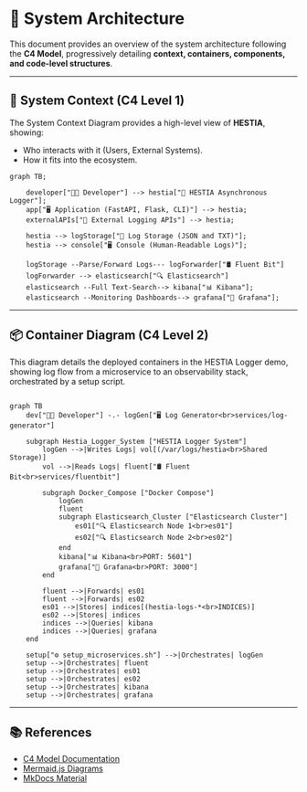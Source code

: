 # 🏰 System Architecture

This document provides an overview of the system architecture following the **C4 Model**, progressively detailing **context, containers, components, and code-level structures**.

---
## **📡 System Context (C4 Level 1)**

The System Context Diagram provides a high-level view of **HESTIA**, showing:

- Who interacts with it (Users, External Systems).
- How it fits into the ecosystem.


```mermaid
graph TB;

    developer["👨‍💻 Developer"] --> hestia["📜 HESTIA Asynchronous Logger"];
    app["🖥️ Application (FastAPI, Flask, CLI)"] --> hestia;
    externalAPIs["🔗 External Logging APIs"] --> hestia;

    hestia --> logStorage["📝 Log Storage (JSON and TXT)"];
    hestia --> console["🖥️ Console (Human-Readable Logs)"];
    
    logStorage --Parse/Forward Logs--- logForwarder["🛢️ Fluent Bit"] 
    logForwarder --> elasticsearch["🔍 Elasticsearch"] 
    elasticsearch --Full Text-Search--> kibana["📊 Kibana"];
    elasticsearch --Monitoring Dashboards--> grafana["🎨 Grafana"];

```

---

## **📦 Container Diagram (C4 Level 2)**

This diagram details the deployed containers in the HESTIA Logger demo, showing log flow from a microservice to an observability stack, orchestrated by a setup script.

```mermaid

graph TB
    dev["👨‍💻 Developer"] -.- logGen["🖥️ Log Generator<br>services/log-generator"]

    subgraph Hestia_Logger_System ["HESTIA Logger System"]
        logGen -->|Writes Logs| vol[(/var/logs/hestia<br>Shared Storage)]
        vol -->|Reads Logs| fluent["🛢️ Fluent Bit<br>services/fluentbit"]

        subgraph Docker_Compose ["Docker Compose"]
            logGen
            fluent
            subgraph Elasticsearch_Cluster ["Elasticsearch Cluster"]
                es01["🔍 Elasticsearch Node 1<br>es01"]
                es02["🔍 Elasticsearch Node 2<br>es02"]
            end
            kibana["📊 Kibana<br>PORT: 5601"]
            grafana["🎨 Grafana<br>PORT: 3000"]
        end

        fluent -->|Forwards| es01
        fluent -->|Forwards| es02
        es01 -->|Stores| indices[(hestia-logs-*<br>INDICES)]
        es02 -->|Stores| indices
        indices -->|Queries| kibana
        indices -->|Queries| grafana
    end

    setup["⚙️ setup_microservices.sh"] -->|Orchestrates| logGen
    setup -->|Orchestrates| fluent
    setup -->|Orchestrates| es01
    setup -->|Orchestrates| es02
    setup -->|Orchestrates| kibana
    setup -->|Orchestrates| grafana
```

---
## **📚 References**
- [C4 Model Documentation](https://c4model.com/)
- [Mermaid.js Diagrams](https://mermaid-js.github.io/)
- [MkDocs Material](https://squidfunk.github.io/mkdocs-material/)
